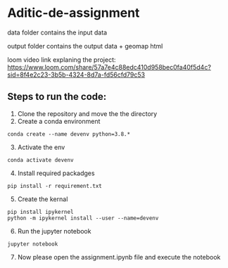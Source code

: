 # Aditic-de-assignment

data folder contains the input data

output folder contains the output data + geomap html

loom video link explaning the project: https://www.loom.com/share/57a7e4c88edc410d958bec0fa40f5d4c?sid=8f4e2c23-3b5b-4324-8d7a-fd56cfd79c53

## Steps to run the code:
1. Clone the repository and move the the directory
2. Create a conda environment

```
conda create --name devenv python=3.8.*
```

3. Activate the env

```
conda activate devenv
```

4. Install required packadges

```
pip install -r requirement.txt
```

5. Create the kernal

```
pip install ipykernel
python -m ipykernel install --user --name=devenv
```

6. Run the jupyter notebook
```
jupyter notebook
```

7. Now please open the assignment.ipynb file and execute the notebook